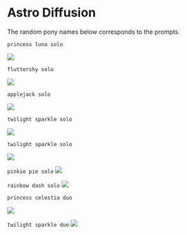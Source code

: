 # Astro Diffusion
The random pony names below corresponds to the prompts.


`princess luna solo`

![](https://media.discordapp.net/attachments/884528247998664744/1044177029492379679/princess_luna_solo.png)


`fluttershy solo`

![](https://media.discordapp.net/attachments/884528247998664744/1044177028578021386/fluttershy_solo.png)


`applejack solo`

![](https://media.discordapp.net/attachments/884528247998664744/1044177027944677426/applejack_solo.png)


`twilight sparkle solo`

![](https://media.discordapp.net/attachments/884528247998664744/1044177027583975484/twilight_sparkle_solo2.png)


`twilight sparkle solo`

![](https://media.discordapp.net/attachments/884528247998664744/1044183203788894278/twilight_sparkle_solo.png)


`pinkie pie solo`
![](https://media.discordapp.net/attachments/884528247998664744/1044177028884209715/pinkie_pie_solo.png)


`rainbow dash solo`
![](https://media.discordapp.net/attachments/884528247998664744/1044177026929655838/rainbow_dash_solo.png)


`princess celestia duo`

![](https://media.discordapp.net/attachments/884528247998664744/1044177029177802752/princess_celestia_duo.png)


`twilight sparkle duo`
![](https://media.discordapp.net/attachments/884528247998664744/1044179839189528627/twilight_sparkle_duo.png)